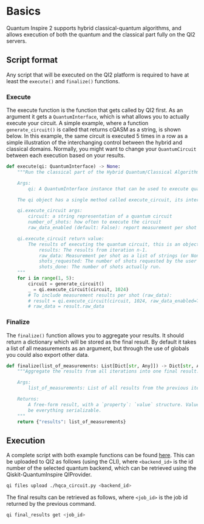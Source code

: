 # Basics

Quantum Inspire 2 supports hybrid classical-quantum algorithms, and allows execution of both the quantum and the classical part fully on the QI2 servers.

## Script format

Any script that will be executed on the QI2 platform is required to have at least the `execute()` and `finalize()` functions.

### Execute

The execute function is the function that gets called by QI2 first. As an argument it gets a `QuantumInterface`, which is what allows you to actually execute your circuit. A simple example, where a function `generate_circuit()` is called that returns cQASM as a string, is shown below. In this example, the same circuit is executed 5 times in a row as a simple illustration of the interchanging control between the hybrid and classical domains. Normally, you might want to change your `QuantumCircuit` between each execution based on your results.

```python
def execute(qi: QuantumInterface) -> None:
    """Run the classical part of the Hybrid Quantum/Classical Algorithm.

    Args:
        qi: A QuantumInterface instance that can be used to execute quantum circuits

    The qi object has a single method called execute_circuit, its interface is described below:

    qi.execute_circuit args:
        circuit: a string representation of a quantum circuit
        number_of_shots: how often to execute the circuit
        raw_data_enabled (default: False): report measurement per shot (if supported by backend type)

    qi.execute_circuit return value:
        The results of executing the quantum circuit, this is an object with the following attributes
            results: The results from iteration n-1.
            raw_data: Measurement per shot as a list of strings (or None if disabled).
            shots_requested: The number of shots requested by the user for the previous iteration.
            shots_done: The number of shots actually run.
    """
    for i in range(1, 5):
        circuit = generate_circuit()
        _ = qi.execute_circuit(circuit, 1024)
        # To include measurement results per shot (raw_data):
        # result = qi.execute_circuit(circuit, 1024, raw_data_enabled=True)
        # raw_data = result.raw_data

```

### Finalize

The `finalize()` function allows you to aggregate your results. It should return a dictionary which will be stored as the final result. By default it takes a list of all measurements as an argument, but through the use of globals you could also export other data.

```python
def finalize(list_of_measurements: List[Dict[str, Any]]) -> Dict[str, Any]:
    """Aggregate the results from all iterations into one final result.

    Args:
        list_of_measurements: List of all results from the previous iterations.

    Returns:
        A free-form result, with a `property`: `value` structure. Value can
        be everything serializable.
    """
    return {"results": list_of_measurements}
```

## Execution

A complete script with both example functions can be found [here](./hqca_circuit.py). This can be uploaded to QI2 as follows (using the CLI), where `<backend_id>` is the id number of the selected quantum backend, which can be retrieved using the Qiskit-QuantumInspire QIProvider.

```bash
qi files upload ./hqca_circuit.py <backend_id>
```

The final results can be retrieved as follows, where `<job_id>` is the job id returned by the previous command.

```bash
qi final_results get <job_id>
```
